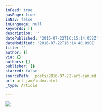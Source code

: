 ```yaml
---
inFeed: true
hasPage: true
inNav: false
inLanguage: null
keywords: []
description: ''
datePublished: '2016-07-22T16:15:14.052Z'
dateModified: '2016-07-22T16:14:40.890Z'
title: ''
author: []
via: {}
authors: []
publisher: {}
starred: false
sourcePath: _posts/2016-07-22-art-jam.md
url: art-jam/index.html
_type: Article

---
```

![](https://the-grid-user-content.s3-us-west-2.amazonaws.com/6dd42239-1f64-453d-8102-97e883911222.jpg)